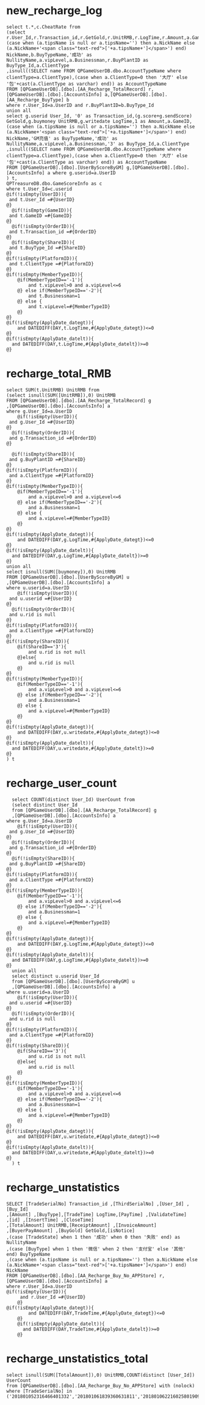 new_recharge_log
===
	select t.*,c.CheatRate from 
	(select r.User_Id,r.Transaction_id,r.GetGold,r.UnitRMB,r.LogTime,r.Amount,a.GameID,(case when (a.tipsName is null or a.tipsName='') then a.NickName else (a.NickName+'<span class="text-red">['+a.tipsName+']</span>') end) NickName,b.BuyTypeName,'成功' as NullityName,a.vipLevel,a.Businessman,r.BuyPlantID as BuyType_Id,a.ClientType
	,isnull((SELECT name FROM QPGameUserDB.dbo.AccountTypeName where clientType=a.ClientType),(case when a.ClientType=0 then '大厅' else '包'+cast(a.ClientType as varchar) end)) as AccountTypeName 
	FROM [QPGameUserDB].[dbo].[AA_Recharge_TotalRecord] r,
	[QPGameUserDB].[dbo].[AccountsInfo] a,[QPGameUserDB].[dbo].[AA_Recharge_BuyType] b
	where r.User_Id=a.UserID and r.BuyPlantID=b.BuyType_Id
	union all
	select g.userid User_Id, '0' as Transaction_id,(g.score+g.sendScore) GetGold,g.buymoney UnitRMB,g.writedate LogTime,1 as Amount,a.GameID,(case when (a.tipsName is null or a.tipsName='') then a.NickName else (a.NickName+'<span class="text-red">['+a.tipsName+']</span>') end) NickName,'GM充值' as BuyTypeName,'成功' as NullityName,a.vipLevel,a.Businessman,'3' as BuyType_Id,a.ClientType
	,isnull((SELECT name FROM QPGameUserDB.dbo.AccountTypeName where clientType=a.ClientType),(case when a.ClientType=0 then '大厅' else '包'+cast(a.ClientType as varchar) end)) as AccountTypeName 
	FROM [QPGameUserDB].[dbo].[UserByScoreByGM] g,[QPGameUserDB].[dbo].[AccountsInfo] a where g.userid=a.UserID
	) t,
	QPTreasureDB.dbo.GameScoreInfo as c
	where t.User_Id=c.userid
	@if(!isEmpty(UserID)){
	 and t.User_Id =#{UserID}
	@}
	  @if(!isEmpty(GameID)){
	 and t.GameID =#{GameID}
	@}
	  @if(!isEmpty(OrderID)){
	 and t.Transaction_id =#{OrderID}
	@}
	  @if(!isEmpty(ShareID)){
	 and t.BuyType_Id =#{ShareID}
	@}
	@if(!isEmpty(PlatformID)){
	 and t.ClientType =#{PlatformID}
	@}
	@if(!isEmpty(MemberTypeID)){
		@if(MemberTypeID=='-1'){
			and t.vipLevel>0 and a.vipLevel<=6
		@} else if(MemberTypeID=='-2'){ 
			and t.Businessman=1
		@} else {
			and t.vipLevel=#{MemberTypeID}
		@}
	@}
	@if(!isEmpty(ApplyDate_dategt)){
		and DATEDIFF(DAY,t.LogTime,#{ApplyDate_dategt})<=0
	@}
	@if(!isEmpty(ApplyDate_datelt)){
	  and DATEDIFF(DAY,t.LogTime,#{ApplyDate_datelt})>=0
	@}
	
recharge_total_RMB
===
	select SUM(t.UnitRMB) UnitRMB from
	(select isnull(SUM([UnitRMB]),0) UnitRMB 
	FROM [QPGameUserDB].[dbo].[AA_Recharge_TotalRecord] g
	,[QPGameUserDB].[dbo].[AccountsInfo] a
	where g.User_Id=a.UserID
		@if(!isEmpty(UserID)){
	 and g.User_Id =#{UserID}
	@}
	  @if(!isEmpty(OrderID)){
	 and g.Transaction_id =#{OrderID}
	@}
	
	  @if(!isEmpty(ShareID)){
	 and g.BuyPlantID =#{ShareID}
	@}
	@if(!isEmpty(PlatformID)){
	 and a.ClientType =#{PlatformID}
	@}
	@if(!isEmpty(MemberTypeID)){
		@if(MemberTypeID=='-1'){
			and a.vipLevel>0 and a.vipLevel<=6
		@} else if(MemberTypeID=='-2'){
			and a.Businessman=1
		@} else {
			and a.vipLevel=#{MemberTypeID}
		@}
	@}
	@if(!isEmpty(ApplyDate_dategt)){
		and DATEDIFF(DAY,g.LogTime,#{ApplyDate_dategt})<=0
	@}
	@if(!isEmpty(ApplyDate_datelt)){
	  and DATEDIFF(DAY,g.LogTime,#{ApplyDate_datelt})>=0
	@}
	union all
	select isnull(SUM([buymoney]),0) UnitRMB 
	FROM [QPGameUserDB].[dbo].[UserByScoreByGM] u
	,[QPGameUserDB].[dbo].[AccountsInfo] a
	where u.userid=a.UserID
		@if(!isEmpty(UserID)){
	 and u.userid =#{UserID}
	@}
	  @if(!isEmpty(OrderID)){
	 and u.rid is null
	@}
	@if(!isEmpty(PlatformID)){
	 and a.ClientType =#{PlatformID}
	@}
	@if(!isEmpty(ShareID)){
	 	@if(ShareID=='3'){
			and u.rid is not null
		@}else{
			and u.rid is null
		@}
	@}
	@if(!isEmpty(MemberTypeID)){
		@if(MemberTypeID=='-1'){
			and a.vipLevel>0 and a.vipLevel<=6
		@} else if(MemberTypeID=='-2'){
			and a.Businessman=1
		@} else {
			and a.vipLevel=#{MemberTypeID}
		@}
	@}
	@if(!isEmpty(ApplyDate_dategt)){
		and DATEDIFF(DAY,u.writedate,#{ApplyDate_dategt})<=0
	@}
	@if(!isEmpty(ApplyDate_datelt)){
	  and DATEDIFF(DAY,u.writedate,#{ApplyDate_datelt})>=0
	@}
	) t

recharge_user_count
===
	  select COUNT(distinct User_Id) UserCount from
	  (select distinct User_Id 
	  from [QPGameUserDB].[dbo].[AA_Recharge_TotalRecord] g
	  ,[QPGameUserDB].[dbo].[AccountsInfo] a
	where g.User_Id=a.UserID
		@if(!isEmpty(UserID)){
	 and g.User_Id =#{UserID}
	@}
	  @if(!isEmpty(OrderID)){
	 and g.Transaction_id =#{OrderID}
	@}
	  @if(!isEmpty(ShareID)){
	 and g.BuyPlantID =#{ShareID}
	@}
	@if(!isEmpty(PlatformID)){
	 and a.ClientType =#{PlatformID}
	@}
	@if(!isEmpty(MemberTypeID)){
		@if(MemberTypeID=='-1'){
			and a.vipLevel>0 and a.vipLevel<=6
		@} else if(MemberTypeID=='-2'){
			and a.Businessman=1
		@} else {
			and a.vipLevel=#{MemberTypeID}
		@}
	@}
	@if(!isEmpty(ApplyDate_dategt)){
		and DATEDIFF(DAY,g.LogTime,#{ApplyDate_dategt})<=0
	@}
	@if(!isEmpty(ApplyDate_datelt)){
	  and DATEDIFF(DAY,g.LogTime,#{ApplyDate_datelt})>=0
	@}
	  union all
	  select distinct u.userid User_Id 
	  from [QPGameUserDB].[dbo].[UserByScoreByGM] u
	  ,[QPGameUserDB].[dbo].[AccountsInfo] a
	where u.userid=a.UserID
		@if(!isEmpty(UserID)){
	 and u.userid =#{UserID}
	@}
	  @if(!isEmpty(OrderID)){
	 and u.rid is null
	@}
	@if(!isEmpty(PlatformID)){
	 and a.ClientType =#{PlatformID}
	@}
	@if(!isEmpty(ShareID)){
	 	@if(ShareID=='3'){
			and u.rid is not null
		@}else{
			and u.rid is null
		@}
	@}
	@if(!isEmpty(MemberTypeID)){
		@if(MemberTypeID=='-1'){
			and a.vipLevel>0 and a.vipLevel<=6
		@} else if(MemberTypeID=='-2'){
			and a.Businessman=1
		@} else {
			and a.vipLevel=#{MemberTypeID}
		@}
	@}
	@if(!isEmpty(ApplyDate_dategt)){
		and DATEDIFF(DAY,u.writedate,#{ApplyDate_dategt})<=0
	@}
	@if(!isEmpty(ApplyDate_datelt)){
	  and DATEDIFF(DAY,u.writedate,#{ApplyDate_datelt})>=0
	@}
	  ) t

recharge_unstatistics
===
	SELECT [TradeSerialNo] Transaction_id ,[ThirdSerialNo] ,[User_Id] ,[Buy_Id]
	,[Amount] ,[BuyType],[TradeTime] LogTime,[PayTime] ,[ValidateTime]
	,[id] ,[InsertTime] ,[CloseTime]
	,[TotalAmount] UnitRMB,[ReceiptAmount] ,[InvoiceAmount]
	,[BuyerPayAmount] ,[BuyGold] GetGold,[isNotice]
	,(case [TradeState] when 1 then '成功' when 0 then '失败' end) as NullityName
	,(case [BuyType] when 1 then '微信' when 2 then '支付宝' else '其他' end) BuyTypeName
	,(case when (a.tipsName is null or a.tipsName='') then a.NickName else (a.NickName+'<span class="text-red">['+a.tipsName+']</span>') end) NickName
	FROM [QPGameUserDB].[dbo].[AA_Recharge_Buy_No_APPStore] r,
	[QPGameUserDB].[dbo].[AccountsInfo] a
	where r.User_Id=a.UserID
	@if(!isEmpty(UserID)){
    	 and r.User_Id =#{UserID}
    	@}
	@if(!isEmpty(ApplyDate_dategt)){
    		and DATEDIFF(DAY,TradeTime,#{ApplyDate_dategt})<=0
    	@}
    	@if(!isEmpty(ApplyDate_datelt)){
    	  and DATEDIFF(DAY,TradeTime,#{ApplyDate_datelt})>=0
    	@}
recharge_unstatistics_total
===
	select isnull(SUM([TotalAmount]),0) UnitRMB,COUNT(distinct [User_Id]) UserCount 
	from [QPGameUserDB].[dbo].[AA_Recharge_Buy_No_APPStore] with (nolock)
	where [TradeSerialNo] in ('201801052316466401332','201801061839360631811','201801062216025801909','201801062312557331938','201801062331128031947','201801070118360501985','201801070211509201999','201801070237198172003','201801070304412732013','201801071958187102278','201801072333232802366','201801080415543202429','2017122919293635727','20180104163835823570')
	
